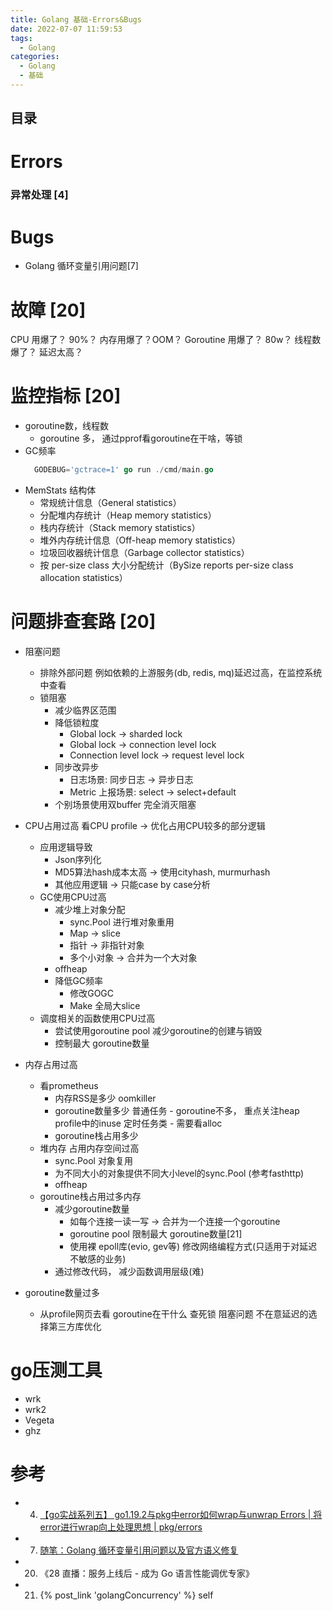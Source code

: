 ```yaml
---
title: Golang 基础-Errors&Bugs
date: 2022-07-07 11:59:53
tags:
  - Golang
categories:
  - Golang
  - 基础
---
```


<p></p>
<!-- more -->


## 目录
<!-- toc -->


# Errors
### 异常处理 [4]

# Bugs
+ Golang 循环变量引用问题[7]

# 故障 [20]
CPU 用爆了？ 90%？
内存用爆了？OOM？
Goroutine 用爆了？ 80w？
线程数爆了？
延迟太高？



# 监控指标 [20]
+ goroutine数，线程数
  - goroutine 多， 通过pprof看goroutine在干啥，等锁
+ GC频率
  ``` go
    GODEBUG='gctrace=1' go run ./cmd/main.go 
  ```
+ MemStats 结构体
  - 常规统计信息（General statistics）
  - 分配堆内存统计（Heap memory statistics）
  - 栈内存统计（Stack memory statistics）
  - 堆外内存统计信息（Off-heap memory statistics）
  - 垃圾回收器统计信息（Garbage collector statistics）
  - 按 per-size class 大小分配统计（BySize reports per-size class allocation statistics）


# 问题排查套路 [20]
+ 阻塞问题
  + 排除外部问题
    例如依赖的上游服务(db, redis, mq)延迟过高，在监控系统中查看
  + 锁阻塞
    - 减少临界区范围
    - 降低锁粒度
      - Global lock -> sharded lock
      - Global lock -> connection level lock
      - Connection level lock -> request level lock
    - 同步改异步
      - 日志场景: 同步日志 -> 异步日志
      - Metric 上报场景: select -> select+default
    - 个别场景使用双buffer 完全消灭阻塞

+ CPU占用过高
  看CPU profile -> 优化占用CPU较多的部分逻辑
  + 应用逻辑导致
    - Json序列化
    - MD5算法hash成本太高 -> 使用cityhash, murmurhash
    - 其他应用逻辑 -> 只能case by case分析
  + GC使用CPU过高
    - 减少堆上对象分配
      - sync.Pool 进行堆对象重用
      - Map -> slice
      - 指针 -> 非指针对象
      - 多个小对象 -> 合并为一个大对象
    - offheap
    - 降低GC频率
      - 修改GOGC
      - Make 全局大slice
  + 调度相关的函数使用CPU过高
    - 尝试使用goroutine pool 减少goroutine的创建与销毁
    - 控制最大 goroutine数量

+ 内存占用过高
  - 看prometheus 
      + 内存RSS是多少
        oomkiller
      + goroutine数量多少
        普通任务 - goroutine不多， 重点关注heap profile中的inuse
        定时任务类 - 需要看alloc
      + goroutine栈占用多少
   + 堆内存 占用内存空间过高
     - sync.Pool 对象复用
     - 为不同大小的对象提供不同大小level的sync.Pool  (参考fasthttp)
     - offheap
   + goroutine栈占用过多内存
     - 减少goroutine数量
       + 如每个连接一读一写  -> 合并为一个连接一个goroutine
       + goroutine pool 限制最大 goroutine数量[21]
       + 使用裸 epoll库(evio, gev等) 修改网络编程方式(只适用于对延迟不敏感的业务)
     - 通过修改代码， 减少函数调用层级(难)

+ goroutine数量过多
  - 从profile网页去看 goroutine在干什么
    查死锁 阻塞问题
    不在意延迟的选择第三方库优化


# go压测工具
+ wrk
+ wrk2
+ Vegeta
+ ghz


# 参考
+  4. [【go实战系列五】 go1.19.2与pkg中error如何wrap与unwrap Errors | 将error进行wrap向上处理思想 | pkg/errors](https://blog.csdn.net/wanglei19891210/article/details/128092331)
+  7. [随笔：Golang 循环变量引用问题以及官方语义修复](https://cloud.tencent.com/developer/article/2240620)
+  20. 《28 直播：服务上线后 - 成为 Go 语言性能调优专家》 
+  21. {% post_link 'golangConcurrency' %} self

